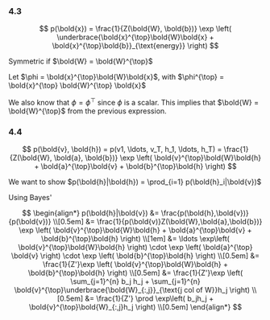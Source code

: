 ### 4.3

$$
p(\bold{x}) = \frac{1}{Z(\bold{W}, \bold{b})} \exp \left(
\underbrace{\bold{x}^{\top}\bold{W}\bold{x} + \bold{x}^{\top}\bold{b}}_{\text{energy}}
\right)
$$

Symmetric if $\bold{W} = \bold{W}^{\top}$

Let $\phi = \bold{x}^{\top}\bold{W}\bold{x}$, with
$\phi^{\top} = \bold{x}^{\top} \bold{W}^{\top} \bold{x}$

We also know that $\phi = \phi^{\top}$ since $\phi$ is a scalar. This implies
that $\bold{W} = \bold{W}^{\top}$ from the previous expression.

<!-- Let $\phi^* = \frac{\phi + \phi^{\top}}{2} = \bold{x}^{\top}\left( -->
<!-- \frac{\bold{W} + \bold{W}^{\top}}{2} -->
<!-- \right)\bold{x}$ -->

### 4.4

$$
p(\bold{v}, \bold{h}) =
p(v1, \ldots, v_T, h_1, \ldots, h_T) =
\frac{1}{Z(\bold{W}, \bold{a}, \bold{b})}
\exp \left(
\bold{v}^{\top}\bold{W}\bold{h} + \bold{a}^{\top}\bold{v} + \bold{b}^{\top}\bold{h}
\right)
$$

We want to show $p(\bold{h}|\bold{h}) = \prod_{i=1} p(\bold{h}_i|\bold{v})$

Using Bayes'

$$
\begin{align*}
p(\bold{h}|\bold{v}) &= \frac{p(\bold{h},\bold{v})}{p(\bold{v})} \\[0.5em]
&= \frac{1}{p(\bold{v)}Z(\bold{W},\bold{a},\bold{b})}
\exp \left(
\bold{v}^{\top}\bold{W}\bold{h} + \bold{a}^{\top}\bold{v} + \bold{b}^{\top}\bold{h}
\right) \\[1em]
&= \ldots \exp\left( \bold{v}^{\top}\bold{W}\bold{h} \right)
\cdot \exp \left( \bold{a}^{\top} \bold{v} \right)
\cdot \exp \left( \bold{b}^{\top}\bold{h} \right)
\\[0.5em]
&= \frac{1}{Z'}\exp \left( \bold{v}^{\top}\bold{W}\bold{h} + \bold{b}^{\top}\bold{h} \right)  \\[0.5em]
&= \frac{1}{Z'}\exp \left(
\sum_{j=1}^{n} b_j h_j + \sum_{j=1}^{n} \bold{v}^{\top}\underbrace{\bold{W}_{:,j}}_{\text{j col of W}}h_j
\right)  \\[0.5em]
&= \frac{1}{Z'} \prod \exp\left( b_jh_j + \bold{v}^{\top}\bold{W}_{:,j}h_j \right)   \\[0.5em]
\end{align*}
$$

